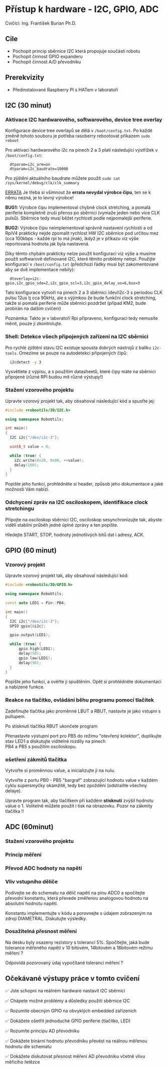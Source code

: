 # Přístup k hardware - I2C, GPIO, ADC
Cvičící: Ing. František Burian Ph.D.

## Cile
* Pochopit princip sběrnice I2C která propojuje součásti robotu
* Pochopit činnost GPIO expanderu
* Pochopit činnost A/D převodníku

## Prerekvizity
* Předinstalované Raspberry PI s HATem v laboratoři

## I2C (30 minut)

### Aktivace I2C hardwarového, softwarového, device tree overlay

Konfigurace device tree overlayů se dělá v `/boot/config.txt`. Po každé změně tohoto souboru je potřeba rasoberry 
rebootovat příkazem `sudo reboot`

Pro aktivaci hardwarového i2c na pinech 2 a 3 platí následující výstřižek v `/boot/config.txt`:

```
  dtparam=i2c_arm=on
  dtparam=i2c_baudrate=10000
```

Pro zjištění aktuálního baudrate můžete použít `sudo cat /sys/kernel/debug/clk/clk_summary`

[ERRATA](https://elinux.org/BCM2835_datasheet_errata) Je třeba si všimnout že **errata nevydal výrobce čipu**, ten se k
němu nezná, je to levný výrobce!

**BUG1:** Výrobce čipu implementoval chybně clock stretching, a pomalá periferie kompletně zruší přenos po sběrnici (vymaže
jeden nebo více CLK pulsů). Sběrnice tedy musí běžet rychlostí podle nejpomalejší periferie.

**BUG2:** Výrobce čipu neimplementoval správně nastavení rychlosti a od RpiV4 prakticky nejde zpomalit rychlost HW I2C
sběrnice pod určitou mez (cca 100kbps - každé rpi to má jinak), ikdyž je v příkazu viz výše reportovaná hodnota jak byla
nastavená. 

Díky těmto chybám prakticky nelze použít konfiguraci viz výše a musíme použít softwarově definované I2C, které těmito
problémy netrpí. Použijte konfiguraci v `/boot/config.txt` (předchozí řádky musí být zakomentované aby se dvě implementace
nebily):


```
  dtoverlay=i2c-gpio,i2c_gpio_sda=2,i2c_gpio_scl=3,i2c_gpio_delay_us=6,bus=3
```

Tato konfigurace vytvoří na pinech 2 a 3 sběrnici /dev/i2c-3 s periodou CLK pulsu 12us tj cca 90kHz, ale s výjimkou že bude 
funkční clock stretching, takže si pomalá periferie může sběrnici pozdržet (případ KM2, bude probírán na dalším cvičení)

Poznámka: Takto je v laboratoři Rpi připraveno, konfiguraci tedy nemusíte měnit, pouze ji zkontrolujte.

### Shell: Detekce všech připojených zařízení na I2C sběrnici

Pro rychlé zjištění stavu I2C existuje spousta dobrých nástrojů z balíku `i2c-tools`. Omezíme se pouze na autodetekci 
připojených čipů:

```bash
  i2cdetect -y 3
```

Vysvětlete z výpisu, a s použitím datasheetů, které čipy máte na sběrnici připojené (různé RPI budou mít různé výstupy!)

### Stažení vzorového projektu

Upravte vzorový projekt tak, aby obsahoval následující kód a spusťte jej:

```cpp
#include <roboutils/IO/I2C.h>

using namespace RoboUtils;

int main()
{
  I2C i2c{"/dev/i2c-3"};

  uint8_t value = 0;

  while (true) {
    i2c.write(0x20, 0x06, ++value);
    delay(100);
  }
}
```

Popište jeho funkci, prohlédněte si header, způsob jeho dokumentace a jaké možnosti Vám nabízí.

### Odchycení zpráv na I2C osciloskopem, identifikace clock stretchingu

Připojte na osciloskop sběrnici I2C, osciloskop sesynchronizujte tak,
abyste viděli stabilní průběh jedné úplné zprávy a ten popište.

Hledejte START, STOP, hodnoty jednotlivých bitů dat i adresy, ACK.

## GPIO (60 minut)

### Vzorový projekt

Upravte vzorový projekt tak, aby obsahoval následující kód:

```cpp
#include <roboutils/IO/GPIO.h>

using namespace RoboUtils;

const auto LED1 = Pin::PB4;

int main()
{
  I2C i2c{"/dev/i2c-3"};
  GPIO gpio{&i2c};

  gpio.output(LED1);

  while (true) {
      gpio.high(LED1);
      delay(50);
      gpio.low(LED1);
      delay(50);
  }
}
```

Popište jeho funkci, a ověřte ji spuštěním. Opět si prohlédněte dokumentaci a nabízené funkce.

### Reakce na tlačítko, ovládání běhu programu pomocí tlačítek

Zadefinujte tlačítka jako proměnné LBUT a RBUT, nastavte je jako
vstupní s pullupem.

Po stisknutí tlačítka RBUT ukončete program

Přenastavte výstupní port pro PB5 do režimu "otevřený kolektor",
duplikujte stav LED1 a diskutujte viditelné rozdíly na pinech   
PB4 a PB5 s použitím osciloskopu.

### ošetření zákmitů tlačítka

Vytvořte si proměnnou value, a inicializujte ji na nulu.

Vytvořte z portu PB0 - PB5 "bargraf" zobrazující hodnotu value v
každém cyklu supersmyčky okamžitě, tedy bez zpoždění (odstraňte
všechny delaye).

Upravte program tak, aby tlačítkem při každém **stisknutí** zvýšil
hodnotu value o 1. Volitelně můžete použít i tisk na obrazovku.
Pozor na zákmity tlačítka !!

## ADC (60minut)

### Stažení vzorového projektu

### Princip měření

### Převod ADC hodnoty na napětí

### Vliv vstupního děliče

Podívejte se do schematu na dělič napětí na pinu ADC0 a spočítejte převodní konstantu, která
převede změřenou analogovou hodnotu na absolutní hodnotu napětí.

Konstantu implementujte v kódu a porovnejte s údajem zobrazeným na zdroji DIAMETRAL. Diskutujte
výsledky.

### Dosažitelná přesnost měření

Na desku byly osazeny rezistory s tolerancí 5%. Spočítejte, jaká bude tolerance měřeného napětí
v 10 bitovém, 14bitovém a 18bitovém režimu měření ?

Odpovídá pozorovaný údaj vypočítané toleranci měření ?

## Očekávané výstupy práce v tomto cvičení

✅ Jste schopni na reálném hardware nastavit I2C sběrnici

✅ Chápete možné problémy a důsledky použití sběrnice I2C

✅ Rozumíte obecným GPIO na obvyklých embedded zařízeních

✅ Dokážete ošetřit jednoduché GPIO periferie (tlačítko, LED)

✅ Rozumíte principu AD převodníku

✅ Dokážete binární hodnotu převodníku převést na reálnou měřenou hodnotu dle schematu

✅ Dokážete diskutovat přesnost měření AD převodníku včetně vlivu měřicího řetězce